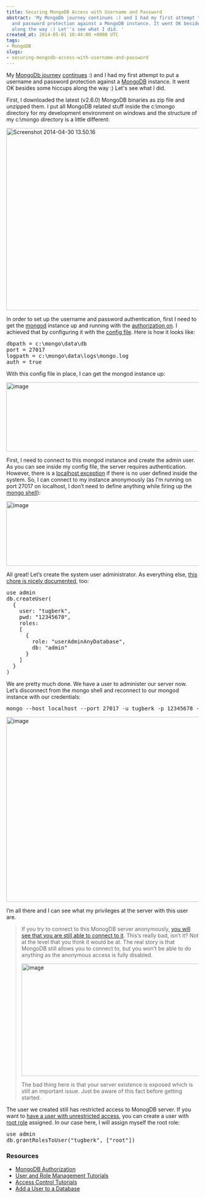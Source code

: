 ```yaml
---
title: Securing MongoDB Access with Username and Password
abstract: 'My MongoDb journey continues :) and I had my first attempt to put a username
  and password protection against a MongoDB instance. It went OK besides some hiccups
  along the way :) Let''s see what I did. '
created_at: 2014-05-01 10:44:00 +0000 UTC
tags:
- MongoDB
slugs:
- securing-mongodb-access-with-username-and-password
---
```


<p>My <a href="http://www.tugberkugurlu.com/archive/a-c-sharp-developers-first-thoughts-on-mongodb">MongoDb journey</a> <a href="http://www.tugberkugurlu.com/tags/mongodb">continues</a> :) and I had my first attempt to put a username and password protection against a <a href="http://mongodb.org">MongoDB</a> instance. It went OK besides some hiccups along the way :) Let's see what I did.  <p>First, I downloaded the latest (v2.6.0) MongoDB binaries as zip file and unzipped them. I put all MongoDB related stuff inside the c:\mongo directory for my development environment on windows and the structure of my c:\mongo directory is a little different: <p><a href="https://tugberkugurlu.blob.core.windows.net/bloggyimages/089be820-d661-4be0-9d9f-5828dc5790a4.png"><img title="Screenshot 2014-04-30 13.50.16" style="border-left-width: 0px; border-right-width: 0px; background-image: none; border-bottom-width: 0px; padding-top: 0px; padding-left: 0px; display: inline; padding-right: 0px; border-top-width: 0px" border="0" alt="Screenshot 2014-04-30 13.50.16" src="https://tugberkugurlu.blob.core.windows.net/bloggyimages/24801bbb-f07b-46c3-bd06-e0ed289aee9d.png" width="644" height="477"></a>  <p>In order to set up the username and password authentication, first I need to get the <a href="http://docs.mongodb.org/manual/reference/program/mongod/">mongod</a> instance up and running with the <a href="http://docs.mongodb.org/manual/reference/configuration-options/#security.authorization">authorization on</a>. I achieved that by configuring it with the <a href="http://docs.mongodb.org/manual/reference/configuration-options/">config file</a>. Here is how it looks like:  <p><pre>dbpath = c:\mongo\data\db
port = 27017
logpath = c:\mongo\data\logs\mongo.log
auth = true</pre>
<p>With this config file in place, I can get the mongod instance up:</p>
<p><a href="https://tugberkugurlu.blob.core.windows.net/bloggyimages/44c7bf75-9666-4c07-8a1e-b57467a2c8d9.png"><img title="image" style="border-left-width: 0px; border-right-width: 0px; background-image: none; border-bottom-width: 0px; padding-top: 0px; padding-left: 0px; display: inline; padding-right: 0px; border-top-width: 0px" border="0" alt="image" src="https://tugberkugurlu.blob.core.windows.net/bloggyimages/eaedc9f4-d0e0-4e86-b6d6-de728a14e1a1.png" width="644" height="181"></a></p>
<p>First, I need to connect to this mongod instance and create the admin user. As you can see inside my config file, the server requires authentication. However, there is a <a href="http://docs.mongodb.org/manual/core/authentication/#localhost-exception">localhost exception</a> if there is no user defined inside the system. So, I can connect to my instance anonymously (as I’m running on port 27017 on localhost, I don’t need to define anything while firing up the <a href="http://docs.mongodb.org/v2.2/mongo/">mongo shell</a>): </p>
<p><a href="https://tugberkugurlu.blob.core.windows.net/bloggyimages/70aa951f-d55f-4455-b3f9-fc809f727aa2.png"><img title="image" style="border-left-width: 0px; border-right-width: 0px; background-image: none; border-bottom-width: 0px; padding-top: 0px; padding-left: 0px; display: inline; padding-right: 0px; border-top-width: 0px" border="0" alt="image" src="https://tugberkugurlu.blob.core.windows.net/bloggyimages/ba4f9ee3-5733-43e6-9646-4d5431dd7732.png" width="644" height="169"></a></p>
<p>All great! Let’s create the system user administrator. As everything else, <a href="http://docs.mongodb.org/manual/tutorial/enable-authentication/#create-the-system-user-administrator">this chore is nicely documented</a>, too:</p><pre>use admin
db.createUser(
  {
    user: "tugberk",
    pwd: "12345678",
    roles:
    [
      {
        role: "userAdminAnyDatabase",
        db: "admin"
      }
    ]
  }
)</pre>
<p>We are pretty much done. We have a user to administer our server now. Let’s disconnect from the mongo shell and reconnect to our mongod instance with our credentials:</p><pre>mongo --host localhost --port 27017 -u tugberk -p 12345678 --authenticationDatabase admin</pre>
<p><a href="https://tugberkugurlu.blob.core.windows.net/bloggyimages/158e3df8-3964-478a-ac6e-320461f5db95.png"><img title="image" style="border-left-width: 0px; border-right-width: 0px; background-image: none; border-bottom-width: 0px; padding-top: 0px; padding-left: 0px; display: inline; padding-right: 0px; border-top-width: 0px" border="0" alt="image" src="https://tugberkugurlu.blob.core.windows.net/bloggyimages/d5743353-524c-42a6-ae44-a64a6b65c8fe.png" width="539" height="484"></a></p>
<p>I’m all there and I can see what my privileges at the server with this user are.</p>
<blockquote>
<p>If you try to connect to this MonogDB server anonymously, <a href="http://stackoverflow.com/questions/23387689/mongodb-server-can-still-be-accessed-without-credentials">you will see that you are still able to connect to it</a>. This’s really bad, isn’t it? Not at the level that you think it would be at. The real story is that MongoDB still allows you to connect to, but you won’t be able to do anything as the anonymous access is fully disabled. </p>
<p><a href="https://tugberkugurlu.blob.core.windows.net/bloggyimages/fe13b848-07fb-41e2-a156-5aaeb3a0e9ab.png"><img title="image" style="border-left-width: 0px; border-right-width: 0px; background-image: none; border-bottom-width: 0px; padding-top: 0px; padding-left: 0px; display: inline; padding-right: 0px; border-top-width: 0px" border="0" alt="image" src="https://tugberkugurlu.blob.core.windows.net/bloggyimages/23c83efd-e9cd-443f-9e7e-616db419f1ce.png" width="644" height="294"></a></p>
<p>The bad thing here is that your server existence is exposed which is still an important issue. Just be aware of this fact before getting started.</p></blockquote>
<p>The user we created still has restricted access to MonogDB server. If you want to <a href="http://docs.mongodb.org/manual/tutorial/add-admin-user/">have a user with unrestricted access</a>, you can create a user with <a href="http://docs.mongodb.org/manual/reference/built-in-roles/#superuser-roles">root role</a> assigned. In our case here, I will assign myself the root role:</p><pre>use admin
db.grantRolesToUser("tugberk", ["root"])</pre>
<h3>Resources</h3>
<ul>
<li><a href="http://docs.mongodb.org/manual/core/authorization/">MongoDB Authorization</a></li>
<li><a href="http://docs.mongodb.org/manual/administration/security-user-role-management/">User and Role Management Tutorials</a>
<li><a href="http://docs.mongodb.org/manual/administration/security-access-control/">Access Control Tutorials</a>
<li><a href="http://docs.mongodb.org/manual/tutorial/add-user-to-database/">Add a User to a Database</a></li></ul>  